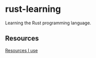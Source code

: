 # rust-learning
Learning the Rust programming language.

## Resources
[Resources I use][resource]

[resource]: https://www.rust-lang.org/learn
